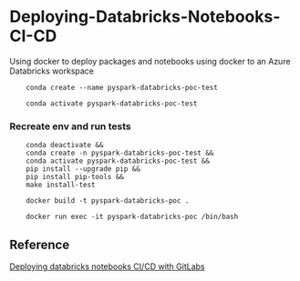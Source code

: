 # Deploying-Databricks-Notebooks-CI-CD
Using docker to deploy packages and notebooks using docker to an Azure Databricks workspace


```
    conda create --name pyspark-databricks-poc-test  
```

```
	conda activate pyspark-databricks-poc-test 
```


### Recreate env and run tests

```
    conda deactivate &&
    conda create -n pyspark-databricks-poc-test &&
    conda activate pyspark-databricks-poc-test &&
    pip install --upgrade pip &&
    pip install pip-tools &&
    make install-test
```

```
    docker build -t pyspark-databricks-poc .
```

```
    docker run exec -it pyspark-databricks-poc /bin/bash
```


## Reference
[Deploying databricks notebooks CI/CD with GitLabs](https://infinitelambda.com/post/deploying-databricks-notebooks-ci-cd-gitlab/)